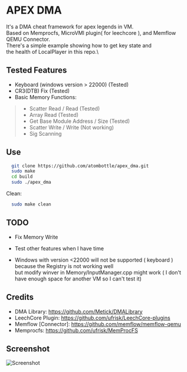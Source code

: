 
# APEX DMA
It's a DMA cheat framework for apex legends in VM.\
Based on Memprocfs, MicroVMI plugin( for leechcore ), and Memflow QEMU Connector.\
There's a simple example showing how to get key state and\
the health of LocalPlayer in this repo.\

## Tested Features

- Keyboard (windows version > 22000) (Tested)
- CR3(DTB) Fix (Tested)
- Basic Memory Functions:
> - Scatter Read / Read (Tested)
> - Array Read (Tested)
> - Get Base Module Address / Size (Tested)
> - Scatter Write / Write (Not working)
> - Sig Scanning


## Use

```bash
  git clone https://github.com/atombottle/apex_dma.git
  sudo make
  cd build
  sudo ./apex_dma
```

Clean:
```bash
  sudo make clean
```

## TODO

- Fix Memory Write

- Test other features when I have time

- Windows with version <22000 will not be supported ( keyboard )\
  because the Registry is not working well\
  but modify winver in Memory/InputManager.cpp might work
  ( I don't have enough space for another VM so I can't test it)

## Credits

- DMA Library: https://github.com/Metick/DMALibrary
- LeechCore Plugin: https://github.com/ufrisk/LeechCore-plugins
- Memflow [Connector]: https://github.com/memflow/memflow-qemu 
- Memprocfs: https://github.com/ufrisk/MemProcFS


## Screenshot

![Screenshot](https://github.com/atombottle/apex_dma/blob/main/screenshots/pic.jpg)
